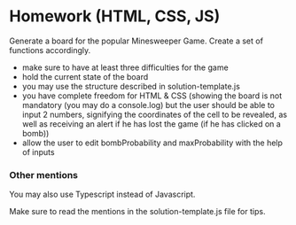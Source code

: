 # Homework (HTML, CSS, JS)

Generate a board for the popular Minesweeper Game. Create a set of functions accordingly.

* make sure to have at least three difficulties for the game
* hold the current state of the board
* you may use the structure described in solution-template.js
* you have complete freedom for HTML & CSS (showing the board is not mandatory (you may do a console.log) but the user should be able to input 2 numbers, signifying the coordinates of the cell to be revealed, as well as receiving an alert if he has lost the game (if he has clicked on a bomb))
* allow the user to edit bombProbability and maxProbability with the help of inputs

### Other mentions

You may also use Typescript instead of Javascript.

Make sure to read the mentions in the solution-template.js file for tips.
